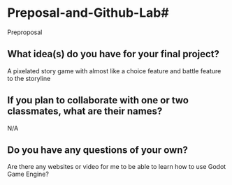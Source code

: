 # Preposal-and-Github-Lab# 

Preproposal

## What idea(s) do you have for your final project?

A pixelated story game with almost like a choice feature and battle feature to the storyline

## If you plan to collaborate with one or two classmates, what are their names?

N/A

## Do you have any questions of your own?

Are there any websites or video for me to be able to learn how to use Godot Game Engine?
